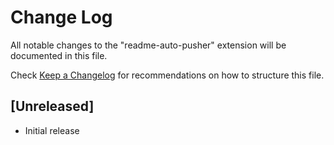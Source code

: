 # Change Log

All notable changes to the "readme-auto-pusher" extension will be documented in this file.

Check [Keep a Changelog](http://keepachangelog.com/) for recommendations on how to structure this file.

## [Unreleased]

- Initial release